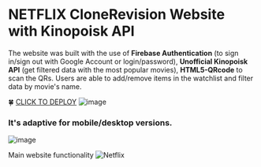 # NETFLIX CloneRevision Website with Kinopoisk API

The website was built with the use of **Firebase Authentication** (to sign in/sign out with Google Account or login/password), **Unofficial Kinopoisk API** (get filtered data with the most popular movies), **HTML5-QRcode** to scan the QRs. Users are able to add/remove items in the watchlist and filter data by movie's name. 

🍀 [CLICK TO DEPLOY](https://netflix-clone-b2f54.firebaseapp.com/)
![image](https://github.com/viccoshe/netflix-clone/assets/109619263/9aa0bf23-3153-4a21-a47c-b2a9b308b73e)

### It's adaptive for mobile/desktop versions.
![image](https://github.com/viccoshe/netflix-clone/assets/109619263/a0baf6b9-d810-4441-b071-7a3d57713e3e)

Main website functionality
![Netflix](https://github.com/viccoshe/netflix-clone/assets/109619263/29eb3d8a-c8a4-41fe-a221-e699fcea9e90)








